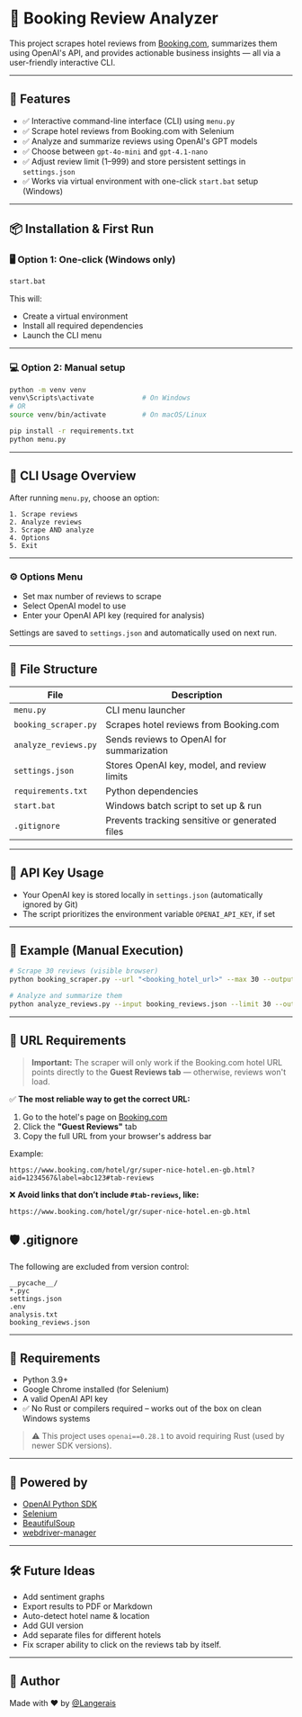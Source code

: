 # 🏨 Booking Review Analyzer

This project scrapes hotel reviews from [Booking.com](https://www.booking.com), summarizes them using OpenAI's API, and provides actionable business insights — all via a user-friendly interactive CLI.

---

## 🚀 Features

- ✅ Interactive command-line interface (CLI) using `menu.py`
- ✅ Scrape hotel reviews from Booking.com with Selenium
- ✅ Analyze and summarize reviews using OpenAI's GPT models
- ✅ Choose between `gpt-4o-mini` and `gpt-4.1-nano`
- ✅ Adjust review limit (1–999) and store persistent settings in `settings.json`
- ✅ Works via virtual environment with one-click `start.bat` setup (Windows)

---

## 📦 Installation & First Run

### 🖥 Option 1: One-click (Windows only)

```bash
start.bat
```

This will:
- Create a virtual environment
- Install all required dependencies
- Launch the CLI menu

---

### 💻 Option 2: Manual setup

```bash
python -m venv venv
venv\Scripts\activate            # On Windows
# OR
source venv/bin/activate         # On macOS/Linux

pip install -r requirements.txt
python menu.py
```

---

## 🔧 CLI Usage Overview

After running `menu.py`, choose an option:

```
1. Scrape reviews
2. Analyze reviews
3. Scrape AND analyze
4. Options
5. Exit
```

---

### ⚙️ Options Menu

- Set max number of reviews to scrape
- Select OpenAI model to use
- Enter your OpenAI API key (required for analysis)

Settings are saved to `settings.json` and automatically used on next run.

---

## 📁 File Structure

| File | Description |
|------|-------------|
| `menu.py` | CLI menu launcher |
| `booking_scraper.py` | Scrapes hotel reviews from Booking.com |
| `analyze_reviews.py` | Sends reviews to OpenAI for summarization |
| `settings.json` | Stores OpenAI key, model, and review limits |
| `requirements.txt` | Python dependencies |
| `start.bat` | Windows batch script to set up & run |
| `.gitignore` | Prevents tracking sensitive or generated files |

---

## 🔐 API Key Usage

- Your OpenAI key is stored locally in `settings.json` (automatically ignored by Git)
- The script prioritizes the environment variable `OPENAI_API_KEY`, if set

---

## 🧪 Example (Manual Execution)

```bash
# Scrape 30 reviews (visible browser)
python booking_scraper.py --url "<booking_hotel_url>" --max 30 --output booking_reviews.json --debug

# Analyze and summarize them
python analyze_reviews.py --input booking_reviews.json --limit 30 --output analysis.txt
```

---

## 🔗 URL Requirements

> **Important:** The scraper will only work if the Booking.com hotel URL points directly to the **Guest Reviews tab** — otherwise, reviews won't load.

✅ **The most reliable way to get the correct URL:**

1. Go to the hotel's page on [Booking.com](https://www.booking.com)
2. Click the **"Guest Reviews"** tab
3. Copy the full URL from your browser's address bar

Example:
```text
https://www.booking.com/hotel/gr/super-nice-hotel.en-gb.html?aid=1234567&label=abc123#tab-reviews
```

❌ **Avoid links that don’t include `#tab-reviews`, like:**
```text
https://www.booking.com/hotel/gr/super-nice-hotel.en-gb.html
```

## 🛡 .gitignore

The following are excluded from version control:
```
__pycache__/
*.pyc
settings.json
.env
analysis.txt
booking_reviews.json
```

---

## 📌 Requirements


- Python 3.9+
- Google Chrome installed (for Selenium)
- A valid OpenAI API key
- ✅ No Rust or compilers required – works out of the box on clean Windows systems
> ⚠️ This project uses `openai==0.28.1` to avoid requiring Rust (used by newer SDK versions).

---

## 🧠 Powered by

- [OpenAI Python SDK](https://github.com/openai/openai-python)
- [Selenium](https://www.selenium.dev/)
- [BeautifulSoup](https://www.crummy.com/software/BeautifulSoup/)
- [webdriver-manager](https://pypi.org/project/webdriver-manager/)

---

## 🛠 Future Ideas

- Add sentiment graphs
- Export results to PDF or Markdown
- Auto-detect hotel name & location
- Add GUI version
- Add separate files for different hotels
- Fix scraper ability to click on the reviews tab by itself.

---

## 👤 Author

Made with ❤️ by [@Langerais](https://github.com/Langerais)
